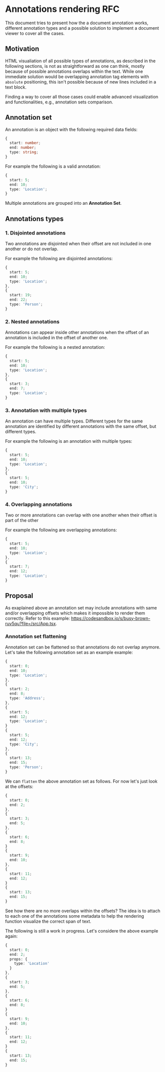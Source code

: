 # Annotations rendering RFC

This document tries to present how the a document annotation works, different annotation types and a possible solution to implement a document viewer to cover all the cases.

## Motivation

HTML visualiation of all possible types of annotations, as described in the following sections, is not as straightforward as one can think, mostly because of possible annotations overlaps within the text. While one immediate solution would be overlapping annotation tag elements with `absolute` positioning, this isn't possible because of new lines included in a text block.

Finding a way to cover all those cases could enable advanced visualization and functionalities, e.g., annotation sets comparison.

## Annotation set

An annotation is an object with the following required data fields:

```ts
{
  start: number;
  end: number;
  type: string;
}
```

For example the following is a valid annotation:

```ts
{
  start: 5;
  end: 10;
  type: 'Location';
}
```

Multiple annotations are grouped into an **Annotation Set**.

## Annotations types

### 1. Disjointed annotations

Two annotations are disjointed when their offset are not included in one another or do not overlap.

For example the following are disjointed annotations:

```ts
{
  start: 5;
  end: 10;
  type: 'Location';
},
{
  start: 19;
  end: 22;
  type: 'Person';
}
```

### 2. Nested annotations

Annotations can appear inside other annotations when the offset of an annotation is included in the offset of another one.

For example the following is a nested annotation:

```ts
{
  start: 5;
  end: 10;
  type: 'Location';
},
{
  start: 3;
  end: 7;
  type: 'Location';
}
```

### 3. Annotation with multiple types

An annotation can have multiple types. Different types for the same annotation are identified by different annotations with the same offset, but different types.

For example the following is an annotation with multiple types:

```ts
{
  start: 5;
  end: 10;
  type: 'Location';
},
{
  start: 5;
  end: 10;
  type: 'City';
}
```

### 4. Overlapping annotations

Two or more annotations can overlap with one another when their offset is part of the other

For example the following are overlapping annotations:

```ts
{
  start: 5;
  end: 10;
  type: 'Location';
},
{
  start: 7;
  end: 12;
  type: 'Location';
}
```

## Proposal

As exaplained above an annotation set may include annotations with same and/or overlapping offsets which makes it impossible to render them correctly. Refer to this example: https://codesandbox.io/s/busy-brown-ruv5qu?file=/src/App.tsx.

### Annotation set flattening

Annotation set can be flattened so that annotations do not overlap anymore.
Let's take the following annotation set as an example example:

```ts
{
  start: 0;
  end: 10;
  type: 'Location';
},
{
  start: 2;
  end: 8;
  type: 'Address';
},
{
  start: 5;
  end: 12;
  type: 'Location';
}
{
  start: 5;
  end: 12;
  type: 'City';
},
{
  start: 13;
  end: 15;
  type: 'Person';
}
```

We can `flatten` the above annotation set as follows. For now let's just look at the offsets:

```ts
{
  start: 0;
  end: 2;
},
{
  start: 3;
  end: 5;
},
{
  start: 6;
  end: 8;
}
{
  start: 9;
  end: 10;
},
{
  start: 11;
  end: 12;
}
{
  start: 13;
  end: 15;
}
```

See how there are no more overlaps within the offsets? The idea is to attach to each one of the annotations some metadata to help the rendering function visualize the correct span of text.

The following is still a work in progress. Let's considere the above example again:

```ts
{
  start: 0;
  end: 2;
  props: {
    type: 'Location'
  }
},
{
  start: 3;
  end: 5;
},
{
  start: 6;
  end: 8;
}
{
  start: 9;
  end: 10;
},
{
  start: 11;
  end: 12;
}
{
  start: 13;
  end: 15;
}
```
